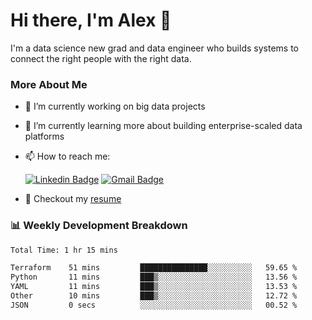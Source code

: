 # Hi there, I'm Alex  👋

I'm a data science new grad and data engineer who builds systems to connect the right people with the right data. 

### More About Me

- 🔭 I’m currently working on big data projects
- 🌱 I’m currently learning more about building enterprise-scaled data platforms
- 📫 How to reach me:

  [![Linkedin Badge](https://img.shields.io/badge/LinkedIn-0077B5?style=for-the-badge&logo=linkedin&logoColor=white)](https://www.linkedin.com/in/alex-chen-112523chen/) [![Gmail Badge](https://img.shields.io/badge/Gmail-D14836?style=for-the-badge&logo=gmail&logoColor=white)](mailto:itsalexchen@gmail.com)
- 📝 Checkout my [resume](https://itsalexchen.vercel.app/AlexChenResume.pdf)



### 📊 Weekly Development Breakdown
<!--START_SECTION:waka-->

```txt
Total Time: 1 hr 15 mins

Terraform    51 mins         ███████████████░░░░░░░░░░   59.65 %
Python       11 mins         ███▒░░░░░░░░░░░░░░░░░░░░░   13.56 %
YAML         11 mins         ███▒░░░░░░░░░░░░░░░░░░░░░   13.53 %
Other        10 mins         ███▒░░░░░░░░░░░░░░░░░░░░░   12.72 %
JSON         0 secs          ░░░░░░░░░░░░░░░░░░░░░░░░░   00.52 %
```

<!--END_SECTION:waka-->
